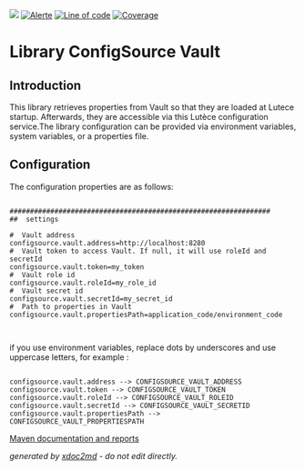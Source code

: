 ![](https://dev.lutece.paris.fr/jenkins/buildStatus/icon?job=tech-library-configsource-vault-deploy)
[![Alerte](https://dev.lutece.paris.fr/sonar/api/project_badges/measure?project=fr.paris.lutece.plugins%3Alibrary-configsource-vault&metric=alert_status)](https://dev.lutece.paris.fr/sonar/dashboard?id=fr.paris.lutece.plugins%3Alibrary-configsource-vault)
[![Line of code](https://dev.lutece.paris.fr/sonar/api/project_badges/measure?project=fr.paris.lutece.plugins%3Alibrary-configsource-vault&metric=ncloc)](https://dev.lutece.paris.fr/sonar/dashboard?id=fr.paris.lutece.plugins%3Alibrary-configsource-vault)
[![Coverage](https://dev.lutece.paris.fr/sonar/api/project_badges/measure?project=fr.paris.lutece.plugins%3Alibrary-configsource-vault&metric=coverage)](https://dev.lutece.paris.fr/sonar/dashboard?id=fr.paris.lutece.plugins%3Alibrary-configsource-vault)

# Library ConfigSource Vault

## Introduction

This library retrieves properties from Vault so that they are loaded at Lutece startup. Afterwards, they are accessible via this Lutèce configuration service.The library configuration can be provided via environment variables, system variables, or a properties file.

## Configuration

The configuration properties are as follows:
```

################################################################
##  settings

#  Vault address
configsource.vault.address=http://localhost:8280
#  Vault token to access Vault. If null, it will use roleId and secretId
configsource.vault.token=my_token
#  Vault role id
configsource.vault.roleId=my_role_id
#  Vault secret id
configsource.vault.secretId=my_secret_id
#  Path to properties in Vault
configsource.vault.propertiesPath=application_code/environment_code

                    
```
if you use environment variables, replace dots by underscores and use uppercase letters, for example :
```

configsource.vault.address --> CONFIGSOURCE_VAULT_ADDRESS 
configsource.vault.token --> CONFIGSOURCE_VAULT_TOKEN 
configsource.vault.roleId --> CONFIGSOURCE_VAULT_ROLEID 
configsource.vault.secretId --> CONFIGSOURCE_VAULT_SECRETID 
configsource.vault.propertiesPath --> CONFIGSOURCE_VAULT_PROPERTIESPATH 

```



[Maven documentation and reports](https://dev.lutece.paris.fr/plugins/library-configsource-vault/)



 *generated by [xdoc2md](https://github.com/lutece-platform/tools-maven-xdoc2md-plugin) - do not edit directly.*